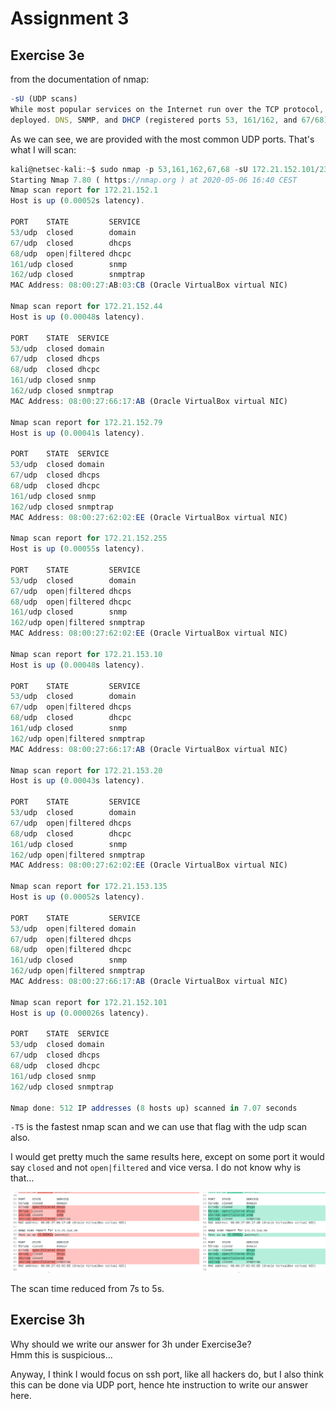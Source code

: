 # Assignment 3

## Exercise 3e

from the documentation of nmap:
```js
-sU (UDP scans)
While most popular services on the Internet run over the TCP protocol, UDP[6] services are widely
deployed. DNS, SNMP, and DHCP (registered ports 53, 161/162, and 67/68) are three of the most common.
```
As we can see, we are provided with the most common UDP ports. That's what I will scan:

```js
kali@netsec-kali:~$ sudo nmap -p 53,161,162,67,68 -sU 172.21.152.101/23
Starting Nmap 7.80 ( https://nmap.org ) at 2020-05-06 16:40 CEST
Nmap scan report for 172.21.152.1
Host is up (0.00052s latency).

PORT    STATE         SERVICE
53/udp  closed        domain
67/udp  closed        dhcps
68/udp  open|filtered dhcpc
161/udp closed        snmp
162/udp closed        snmptrap
MAC Address: 08:00:27:AB:03:CB (Oracle VirtualBox virtual NIC)

Nmap scan report for 172.21.152.44
Host is up (0.00048s latency).

PORT    STATE  SERVICE
53/udp  closed domain
67/udp  closed dhcps
68/udp  closed dhcpc
161/udp closed snmp
162/udp closed snmptrap
MAC Address: 08:00:27:66:17:AB (Oracle VirtualBox virtual NIC)

Nmap scan report for 172.21.152.79
Host is up (0.00041s latency).

PORT    STATE  SERVICE
53/udp  closed domain
67/udp  closed dhcps
68/udp  closed dhcpc
161/udp closed snmp
162/udp closed snmptrap
MAC Address: 08:00:27:62:02:EE (Oracle VirtualBox virtual NIC)

Nmap scan report for 172.21.152.255
Host is up (0.00055s latency).

PORT    STATE         SERVICE
53/udp  closed        domain
67/udp  open|filtered dhcps
68/udp  open|filtered dhcpc
161/udp closed        snmp
162/udp open|filtered snmptrap
MAC Address: 08:00:27:62:02:EE (Oracle VirtualBox virtual NIC)

Nmap scan report for 172.21.153.10
Host is up (0.00048s latency).

PORT    STATE         SERVICE
53/udp  closed        domain
67/udp  open|filtered dhcps
68/udp  closed        dhcpc
161/udp closed        snmp
162/udp open|filtered snmptrap
MAC Address: 08:00:27:66:17:AB (Oracle VirtualBox virtual NIC)

Nmap scan report for 172.21.153.20
Host is up (0.00043s latency).

PORT    STATE         SERVICE
53/udp  closed        domain
67/udp  open|filtered dhcps
68/udp  closed        dhcpc
161/udp closed        snmp
162/udp open|filtered snmptrap
MAC Address: 08:00:27:62:02:EE (Oracle VirtualBox virtual NIC)

Nmap scan report for 172.21.153.135
Host is up (0.00052s latency).

PORT    STATE         SERVICE
53/udp  open|filtered domain
67/udp  open|filtered dhcps
68/udp  open|filtered dhcpc
161/udp closed        snmp
162/udp open|filtered snmptrap
MAC Address: 08:00:27:66:17:AB (Oracle VirtualBox virtual NIC)

Nmap scan report for 172.21.152.101
Host is up (0.000026s latency).

PORT    STATE  SERVICE
53/udp  closed domain
67/udp  closed dhcps
68/udp  closed dhcpc
161/udp closed snmp
162/udp closed snmptrap

Nmap done: 512 IP addresses (8 hosts up) scanned in 7.07 seconds
```

`-T5` is the fastest nmap scan and we can use that flag with the udp scan also.

I would get pretty much the same results here, except on some port it would say `closed` and not `open|filtered` and vice versa. 
I do not know why is that...

<center>
<img src="-T5.png">
</center>

The scan time reduced from 7s to 5s.



## Exercise 3h

Why should we write our answer for 3h under Exercise3e?  
Hmm this is suspicious...  

Anyway, I think I would focus on ssh port, like all hackers do, but I also think this can be done via UDP port, hence hte instruction to write our answer here.